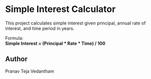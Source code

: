 # Simple Interest Calculator

This project calculates simple interest given principal, annual rate of interest, and time period in years.

Formula:  
**Simple Interest = (Principal * Rate * Time) / 100**

## Author
Pranav Teja Vedantham
